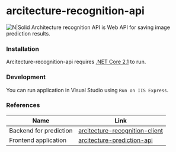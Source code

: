# arcitecture-recognition-api 
![N|Solid](https://avatars1.githubusercontent.com/u/6582119?s=280&v=4 ) 
Architecture recognition API is Web API for saving image prediction results.

### Installation
Arcitecture-recognition-api requires [.NET Core 2.1](https://dotnet.microsoft.com/download/dotnet-core/2.1) to run.

### Development 
You can run application in Visual Studio using `Run on IIS Express`.

### References 

| Name | Link |
| ------ | ------ |
| Backend for prediction | [arcitecture-recognition-client](https://github.com/NeliaNovichenko/arcitecture-recognition-client) |
| Frontend application | [arcitecture-prediction-api](https://github.com/NeliaNovichenko/arcitecture-prediction-api) |
